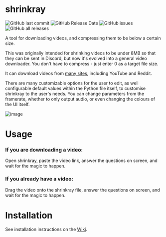 # shrinkray
![GitHub last commit](https://img.shields.io/github/last-commit/megabyte112/shrinkray?style=for-the-badge)
![GitHub Release Date](https://img.shields.io/github/release-date/megabyte112/shrinkray?label=latest%20release&style=for-the-badge)
![GitHub issues](https://img.shields.io/github/issues-raw/megabyte112/shrinkray?label=issues&style=for-the-badge)
![GitHub all releases](https://img.shields.io/github/downloads/megabyte112/shrinkray/total?style=for-the-badge)


 A tool for downloading videos, and compressing them to be below a certain size.
 
 This was originally intended for shrinking videos to be under 8MB so that they can be sent in Discord, but now it's evolved into a general video downloader. You don't have to compress - just enter 0 as a target file size.
 
 It can download videos from [many sites](https://github.com/yt-dlp/yt-dlp/blob/master/supportedsites.md), including YouTube and Reddit.
 
There are many customizable options for the user to edit, as well configurable default values within the Python file itself, to customise shrinkray to the user's needs.
You can change parameters from the framerate, whether to only output audio, or even changing the colours of the UI itself.

![image](https://user-images.githubusercontent.com/74556753/188287782-758e0f62-f22e-4060-85db-f7c224c2c0d9.png)

# Usage
### If you are downloading a video:
 
 Open shrinkray, paste the video link, answer the questions on screen, and wait for the magic to happen.


### If you already have a video:
 
Drag the video onto the shrinkray file, answer the questions on screen, and wait for the magic to happen.

# Installation
 See installation instructions on the [Wiki](https://github.com/megabyte112/shrinkray/wiki/Installation).
